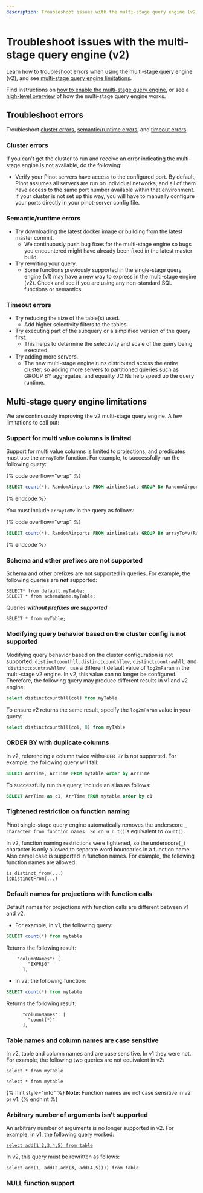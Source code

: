 ```yaml
---
description: Troubleshoot issues with the multi-stage query engine (v2).
---
```


# Troubleshoot issues with the multi-stage query engine (v2)

Learn how to [troubleshoot errors](troubleshoot-multi-stage-query-engine.md#troubleshoot-errors) when using the multi-stage query engine (v2), and see [multi-stage query engine limitations](troubleshoot-multi-stage-query-engine.md#multi-stage-query-engine-limitations).&#x20;

Find instructions on [how to enable the multi-stage query engine](v2-multi-stage-query-engine.md), or see a [high-level overview](https://app.gitbook.com/o/-LtRX9NwSr7Ga7zA4piL/s/-LtH6nl58DdnZnelPdTc-887967055/\~/changes/1760/reference/cluster-1) of how the multi-stage query engine works.

## Troubleshoot errors

Troubleshoot [cluster errors](troubleshoot-multi-stage-query-engine.md#cluster-errors), [semantic/runtime errors](troubleshoot-multi-stage-query-engine.md#semantic-runtime-errors), and [timeout errors](troubleshoot-multi-stage-query-engine.md#timeout-errors).

### Cluster errors

If you can't get the cluster to run and receive an error indicating the multi-stage engine is not available, do the following:

* Verify your Pinot servers have access to the configured port. By default, Pinot assumes all servers are run on individual networks, and all of them have access to the same port number available within that environment. If your cluster is not set up this way, you will have to manually configure your ports directly in your pinot-server config file.

### Semantic/runtime errors

* Try downloading the latest docker image or building from the latest master commit.
  * We continuously push bug fixes for the multi-stage engine so bugs you encountered might have already been fixed in the latest master build.
* Try rewriting your query.
  * Some functions previously supported in the single-stage query engine (v1) may have a new way to express in the multi-stage engine (v2). Check and see if you are using any non-standard SQL functions or semantics.

### Timeout errors

* Try reducing the size of the table(s) used.&#x20;
  * Add higher selectivity filters to the tables.
* Try executing part of the subquery or a simplified version of the query first.
  * This helps to determine the selectivity and scale of the query being executed.
* Try adding more servers.
  * The new multi-stage engine runs distributed across the entire cluster, so adding more servers to partitioned queries such as GROUP BY aggregates, and equality JOINs help speed up the query runtime.

## Multi-stage query engine limitations

We are continuously improving the v2 multi-stage query engine. A few limitations to call out:

### Support for multi value columns is limited

Support for multi value columns is limited to projections, and predicates must use the `arrayToMv` function. For example, to successfully run the following query:

{% code overflow="wrap" %}
```sql
SELECT count(*), RandomAirports FROM airlineStats GROUP BY RandomAirports
```
{% endcode %}

You must include `arrayToMv` in the query as follows:

{% code overflow="wrap" %}
```sql
SELECT count(*), RandomAirports FROM airlineStats GROUP BY arrayToMv(RandomAirports)
```
{% endcode %}

### Schema and other prefixes are not supported

Schema and other prefixes are not supported in queries. For example, the following queries are _**not**_ supported:

```
SELECT* from default.myTable;
SELECT * from schemaName.myTable;
```

&#x20;Queries _**without prefixes are supported**_:&#x20;

```
SELECT * from myTable;
```

### Modifying query behavior based on the cluster config is not supported

Modifying query behavior based on the cluster configuration is not supported. `distinctcounthll`, `distinctcounthllmv`, `distinctcountrawhll`, and \```distinctcountrawhllmv` use`` a different default value of `log2mParam` in the multi-stage v2 engine. In v2, this value can no longer be configured. Therefore, the following query may produce different results in v1 and v2 engine:

```sql
select distinctcounthll(col) from myTable
```

To ensure v2 returns the same result, specify the `log2mParam` value in your query:

```sql
select distinctcounthll(col, 8) from myTable
```

### ORDER BY with duplicate columns

&#x20;In v2, referencing a column twice with`ORDER BY` is not supported. For example, the following query will fail: &#x20;

```sql
SELECT ArrTime, ArrTime FROM mytable order by ArrTime
```

To successfully run this query, include an alias as follows:

```sql
SELECT ArrTime as c1, ArrTime FROM mytable order by c1
```

### Tightened restriction on function naming

Pinot single-stage query engine automatically removes the underscore `_ character from function names. So co_u_n_t()`is equivalent to `count().`

In v2, function naming restrictions were tightened, so the underscore(`_)` character is only allowed to separate word boundaries in a function name. Also camel case is supported in function names. For example, the following function names are allowed:

```markup
is_distinct_from(...)
isDistinctFrom(...)
```

### Default names for projections with function calls

Default names for projections with function calls are different between v1 and v2.&#x20;

* For example, in v1, the following query:

```sql
SELECT count(*) from mytable 
```

Returns the following result:

```
    "columnNames": [
        "EXPR$0"
      ],
```

* In v2, the following function:

```sql
SELECT count(*) from mytable
```

&#x20;Returns the following result:

```
      "columnNames": [
        "count(*)"
      ],
```

### Table names and column names are case sensitive

In v2, table and column names and are case sensitive. In v1 they were not. For example, the following two queries are not equivalent in v2:

`select * from myTable`

`select * from mytable`

{% hint style="info" %}
**Note:** Function names are not case sensitive in v2 or v1.
{% endhint %}

### Arbitrary number of arguments isn't supported

An arbitrary number of arguments is no longer supported in v2. For example, in v1, the following query worked:

<pre><code><a data-footnote-ref href="#user-content-fn-1">select add(1,2,3,4,5) from table</a>
</code></pre>

In v2, this query must be rewritten as follows:

```
select add(1, add(2,add(3, add(4,5)))) from table
```

### NULL function support





###

[^1]: 
